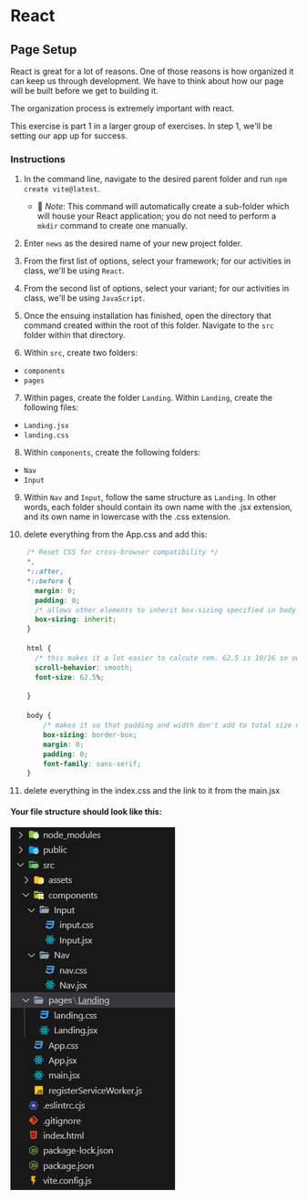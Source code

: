 # React

## Page Setup

React is great for a lot of reasons. One of those reasons is how organized it can keep us through development. We have to think about how our page will be built before we get to building it. 

The organization process is extremely important with react.

This exercise is part 1 in a larger group of exercises. In step 1, we'll be setting our app up for success.

### Instructions

1. In the command line, navigate to the desired parent folder and run `npm create vite@latest`.

    * 🔑 *Note*: This command will automatically create a sub-folder which will house your React application; you do not need to perform a `mkdir` command to create one manually.

2. Enter `news` as the desired name of your new project folder.

3. From the first list of options, select your framework; for our activities in class, we'll be using `React`.

4. From the second list of options, select your variant; for our activities in class, we'll be using `JavaScript`.

5.  Once the ensuing installation has finished, open the directory that command created within the root of this folder. Navigate to the `src` folder within that directory.

6. Within `src`, create two folders:
  - `components`
  - `pages`

7. Within pages, create the folder `Landing`. Within `Landing`, create the following files:
  - `Landing.jsx`
  - `landing.css`

8. Within `components`, create the following folders:
  - `Nav`
  - `Input`

9. Within `Nav` and `Input`, follow the same structure as `Landing`. In other words, each folder should contain its own name with the .jsx extension, and its own name in lowercase with the .css extension.

10. delete everything from the App.css and add this:

``` css
    /* Reset CSS for cross-browser compatibility */
    *,
    *::after,
    *::before {
      margin: 0;
      padding: 0;
      /* allows other elements to inherit box-sizing specified in body */
      box-sizing: inherit;
    }

    html {
      /* this makes it a lot easier to calcute rem. 62.5 is 10/16 so our    defualt fontsize is relative to user settings. defines what 1 rem is */
      scroll-behavior: smooth;
      font-size: 62.5%;

    }

    body {
        /* makes it so that padding and width don't add to total size of    element. i.e. height and width will now extend to define other parts    of the box model */
        box-sizing: border-box;
        margin: 0;
        padding: 0;
        font-family: sans-serif;      
    }
```
11. delete everything in the index.css and the link to it from the main.jsx


#### Your file structure should look like this:
<img src="fs.png">